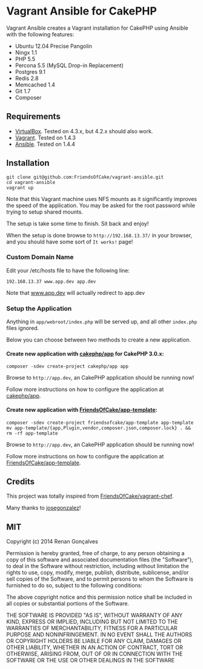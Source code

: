 # Vagrant Ansible for CakePHP

Vagrant Ansible creates a Vagrant installation for CakePHP using Ansible with the following features:

- Ubuntu 12.04 Precise Pangolin
- Ningx 1.1
- PHP 5.5
- Percona 5.5 (MySQL Drop-in Replacement)
- Postgres 9.1
- Redis 2.8
- Memcached 1.4
- Git 1.7
- Composer


## Requirements

- [VirtualBox](https://www.virtualbox.org/wiki/Downloads). Tested on 4.3.x, but 4.2.x should also work.
- [Vagrant](http://www.vagrantup.com/downloads.html). Tested on 1.4.3
- [Ansible](http://docs.ansible.com/intro_installation.html). Tested on 1.4.4


## Installation

```
git clone git@github.com:FriendsOfCake/vagrant-ansible.git
cd vagrant-ansible
vagrant up
```

Note that this Vagrant machine uses NFS mounts as it significantly improves the speed of the application. You may be asked for the root password while trying to setup shared mounts.

The setup is take some time to finish. Sit back and enjoy!

When the setup is done browse to `http://192.168.13.37/` in your browser, and you should have some sort of `It works!` page!


### Custom Domain Name

Edit your /etc/hosts file to have the following line:

```
192.168.13.37 www.app.dev app.dev
```

Note that www.app.dev will actually redirect to app.dev


### Setup the Application

Anything in `app/webroot/index.php` will be served up, and all other `index.php` files ignored.

Below you can choose between two methods to create a new application.


#### Create new application with [cakephp/app](https://github.com/cakephp/app) for CakePHP 3.0.x:

```
composer -sdev create-project cakephp/app app
```

Browse to `http://app.dev`, an CakePHP application should be running now!

Follow more instructions on how to configure the application at [cakephp/app](https://github.com/cakephp/app).


#### Create new application with [FriendsOfCake/app-template](https://github.com/FriendsOfCake/app-template):

```
composer -sdev create-project friendsofcake/app-template app-template
mv app-template/{app,Plugin,vendor,composer.json,composer.lock} . && rm -rf app-template
```

Browse to `http://app.dev`, an CakePHP application should be running now!

Follow more instructions on how to configure the application at [FriendsOfCake/app-template](https://github.com/FriendsOfCake/app-template).


## Credits

This project was totally inspired from [FriendsOfCake/vagrant-chef](https://github.com/FriendsOfCake/vagrant-chef).

Many thanks to [josegonzalez](https://github.com/josegonzalez)!


## MIT

Copyright (c) 2014 Renan Gonçalves

Permission is hereby granted, free of charge, to any person obtaining a copy of this software and associated documentation files (the "Software"), to deal in the Software without restriction, including without limitation the rights to use, copy, modify, merge, publish, distribute, sublicense, and/or sell copies of the Software, and to permit persons to whom the Software is furnished to do so, subject to the following conditions:

The above copyright notice and this permission notice shall be included in all copies or substantial portions of the Software.

THE SOFTWARE IS PROVIDED "AS IS", WITHOUT WARRANTY OF ANY KIND, EXPRESS OR IMPLIED, INCLUDING BUT NOT LIMITED TO THE WARRANTIES OF MERCHANTABILITY, FITNESS FOR A PARTICULAR PURPOSE AND NONINFRINGEMENT. IN NO EVENT SHALL THE AUTHORS OR COPYRIGHT HOLDERS BE LIABLE FOR ANY CLAIM, DAMAGES OR OTHER LIABILITY, WHETHER IN AN ACTION OF CONTRACT, TORT OR OTHERWISE, ARISING FROM, OUT OF OR IN CONNECTION WITH THE SOFTWARE OR THE USE OR OTHER DEALINGS IN THE SOFTWARE

